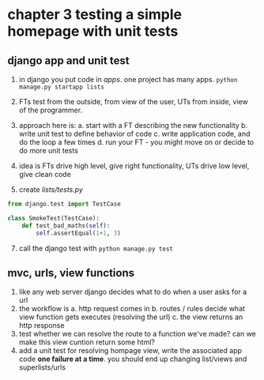 # chapter 3 testing a simple homepage with unit tests

## django app and unit test
1. in django you put code in _apps_. one project has many apps.
`python manage.py startapp lists`

2. FTs test from the outside, from view of the user, UTs from inside, view of the programmer.
3. approach here is:
	a. start with a FT describing the new functionality
	b. write unit test to define behavior of code
	c. write application code, and do the loop a few times
	d. run your FT - you might move on or decide to do more unit tests
4. idea is FTs drive high level, give right functionality, UTs drive low level, give clean code
6. create _lists/tests.py_

```python
from django.test import TestCase

class SmokeTest(TestCase):
	def test_bad_maths(self):
		self.assertEqual(1+1, 3)
```

7. call the django test with `python manage.py test`

## mvc, urls, view functions
1. like any web server django decides what to do when a user asks for a url
2. the workflow is
	a. http request comes in
	b. routes / rules decide what view function gets executes (resolving the url)
	c. the view returns an http response
3. test whether we can resolve the route to a function we've made? can we make this view cuntion return some html?
4. add a unit test for resolving hompage view, write the associated app code __one failure at a time__. you should end up changing list/views and superlists/urls
